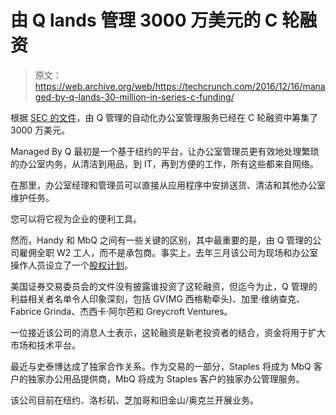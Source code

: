# 由 Q lands 管理 3000 万美元的 C 轮融资

> 原文：<https://web.archive.org/web/https://techcrunch.com/2016/12/16/managed-by-q-lands-30-million-in-series-c-funding/>

根据 [SEC 的文件](https://web.archive.org/web/20230407042112/https://www.sec.gov/Archives/edgar/data/1609467/000160946716000006/xslFormDX01/primary_doc.xml)，由 Q 管理的自动化办公室管理服务已经在 C 轮融资中筹集了 3000 万美元。

Managed By Q 最初是一个基于纽约的平台，让办公室管理员更有效地处理繁琐的办公室内务，从清洁到用品，到 IT，再到方便的工作，所有这些都来自网络。

在那里，办公室经理和管理员可以直接从应用程序中安排送货、清洁和其他办公室维护任务。

您可以将它视为企业的便利工具。

然而，Handy 和 MbQ 之间有一些关键的区别，其中最重要的是，由 Q 管理的公司雇佣全职 W2 工人，而不是承包商。事实上，去年三月该公司为现场和办公室操作人员设立了一个[股权计划](https://web.archive.org/web/20230407042112/https://techcrunch.com/2016/03/18/managed-by-q-gives-five-percent-of-the-company-equity-to-office-operators/)。

美国证券交易委员会的文件没有披露谁投资了这轮融资，但迄今为止，Q 管理的利益相关者名单令人印象深刻，包括 GV(MG 西格勒牵头)、加里·维纳查克、Fabrice Grinda、杰西卡·阿尔芭和 Greycroft Ventures。

一位接近该公司的消息人士表示，这轮融资是新老投资者的结合，资金将用于扩大市场和技术平台。

最近与史泰博达成了独家合作关系。作为交易的一部分，Staples 将成为 MbQ 客户的独家办公用品提供商，MbQ 将成为 Staples 客户的独家办公管理服务。

该公司目前在纽约、洛杉矶、芝加哥和旧金山/奥克兰开展业务。